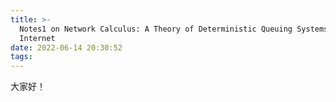 ```yaml
---
title: >-
  Notes1 on Network Calculus: A Theory of Deterministic Queuing Systems for the
  Internet
date: 2022-06-14 20:30:52
tags:
---
```

大家好！
